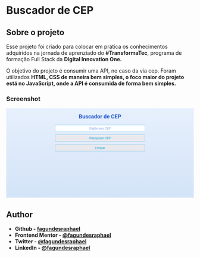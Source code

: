 # Buscador de CEP

## Sobre o projeto

Esse projeto foi criado para colocar em prática os conhecimentos adquiridos na jornada de aprenziado do <b>#TransformaTec</b>, programa de formação Full Stack da <b>Digital Innovation One.</b>

O objetivo do projeto é consumir uma API, no caso da via cep. Foram utilizados <b>HTML<b>, <b>CSS<b> de maneira bem simples, o foco maior do projeto está no <b>JavaScript<b>, onde a API é consumida de forma bem simples.

### Screenshot

![](./assets/viacep.png)

## Author

- Github - [fagundesraphael](https://github.com/fagundesraphael)
- Frontend Mentor - [@fagundesraphael](https://www.frontendmentor.io/profile/fagundesraphael)
- Twitter - [@fagundesraphael](https://www.twitter.com/nuncaestou)
- LinkedIn - [@fagundesraphael](https://www.linkedin.com/in/fagundesraphael/)
